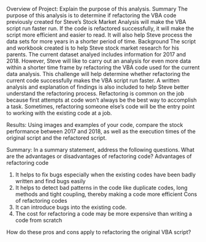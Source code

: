 Overview of Project: Explain the purpose of this analysis.
Summary
The purpose of this analysis is to determine if refactoring the VBA code previously created for Steve’s Stock Market Analysis will make the VBA script run faster run. If the code is refactored successfully, it will make the script more efficient and easier to read. It will also help Steve process the data sets for more years in a shorter period of time.
Background
The script and workbook created is to help Steve stock market research for his parents. The current dataset analyed includes information for 2017 and 2018. However, Steve will like to carry out an analysis for even more data within a shorter time frame by refactoring the VBA code used for the current data analysis.
This challenge will help determine whether refactoring the current code successfully makes the VBA script run faster. A written analysis and explanation of findings is also included to help Steve better understand the refactoring process. 
Refactoring is common on the job because first attempts at code won’t always be the best way to accomplish a task. Sometimes, refactoring someone else’s code will be the entry point to working with the existing code at a job.

Results: Using images and examples of your code, compare the stock performance between 2017 and 2018, as well as the execution times of the original script and the refactored script.

Summary: In a summary statement, address the following questions.
What are the advantages or disadvantages of refactoring code?
Advantages of refactoring code
1. It helps to fix bugs especially when the existing codes have been badly written and find bugs easily
2. It helps to detect bad patterns in the code like duplicate codes, long methods and tight coupling, thereby making a code more efficient
Cons of refactoring codes
1. It can introduce bugs into the existing code.
2. The cost for refactoring a code may be more expensive than writing a code from scratch

How do these pros and cons apply to refactoring the original VBA script?
